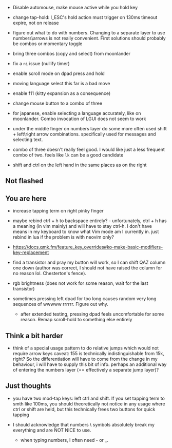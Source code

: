 - Disable automouse, make mouse active while you hold key

- change tap-hold: I_ESC's hold action must trigger on 130ms timeout expire, not on release

- figure out what to do with numbers. Changing to a separate layer to use numbers\arrows is not really 
  convenient. First solutions should probably be combos or momentary toggle

- bring three combos (copy and select) from moonlander

- fix a `ni` issue (nullify timer)

- enable scroll mode on dpad press and hold

- moving language select this far is a bad move

- enable f11 (kitty expansion as a consequence)

- change mouse button to a combo of three

- for japanese, enable selecting a language accurately, like on moonlander. Combo invocation of LGUI does not seem to work

- under the middle finger on numbers layer do some more often used shift + left\right arrow combinations. 
  specifically used for messages and selecting text.

- combo of three doesn't really feel good. I would like just a less frequent combo of two.
  feels like `lk` can be a good candidate

- shift and ctrl on the left hand in the same places as on the right

## Not flashed

## You are here

- increase tapping term on right pinky finger

- maybe rebind ctrl + h to backspace entirely? - unfortunately, ctrl + h has a meaning (in vim mainly) and will have 
  to stay ctrl-h. I don't have means in my keyboard to know what Vim mode am I currently in.
  just rebind in lua if the problem is with neovim only?
- https://docs.qmk.fm/feature_key_overrides#ko-make-basic-modifiers-key-replacement

- find a transistor and pray my button will work, so I can shift QAZ column one down (author was correct,
  I should not have raised the column for no reason lol. Chesterton's fence).

- rgb brightness (does not work for some reason, wait for the last transistor)

- sometimes pressing left dpad for too long causes random very long sequences of wwwww rrrrrr. Figure out why.
    - after extended testing, pressing dpad feels uncomfortable for some reason. Remap scroll-hold to something
      else entirely

## Think a bit harder

- think of a special usage pattern to do relative jumps which would not require arrow keys
  caveat: 155 is technically indistinguishable from 15k, right? So the differentiation will have to come 
  from the change in my behaviour, i will have to supply this bit of info. perhaps an additional way of 
  entering the numbers layer (== effectively a separate jump layer)?

## Just thoughts

- you have two mod-tap keys: left ctrl and shift. If you set tapping term to smth like 100ms,
  you should theoretically not notice in any usage where ctrl or shift are held, but this technically
  frees two buttons for quick tapping

- I should acknowledge that numbers \ symbols absolutely break my everything and are NOT NICE to use.
    - when typing numbers, I often need - or _.
